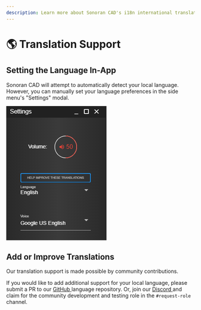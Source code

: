 ```yaml
---
description: Learn more about Sonoran CAD's i18n international translation support.
---
```


# 🌎 Translation Support

## Setting the Language In-App

Sonoran CAD will attempt to automatically detect your local language. However, you can manually set your language preferences in the side menu's "Settings" modal.

![Sonoran CAD - Language Settings](<../.gitbook/assets/image (58).png>)

## Add or Improve Translations

Our translation support is made possible by community contributions.

If you would like to add additional support for your local language, please submit a PR to our [GitHub ](https://github.com/Sonoran-Software/sonorancad\_translations)language repository. Or, join our [Discord ](http://discord.sonorancad.com)and claim for the community development and testing role in the `#request-role` channel.
